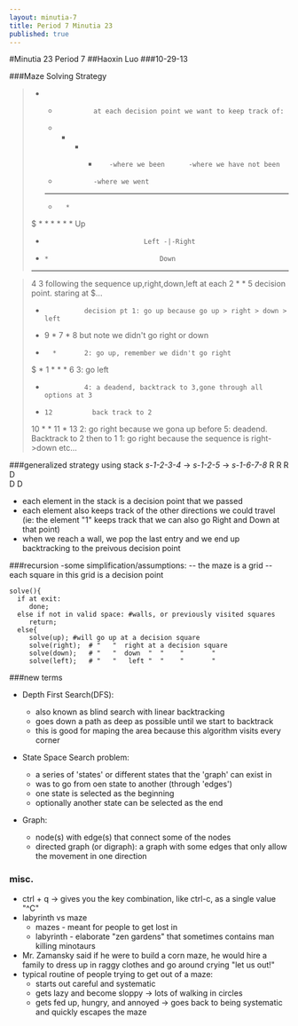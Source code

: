 ```yaml
---
layout: minutia-7  
title: Period 7 Minutia 23
published: true
---
```


#Minutia 23 Period 7
##Haoxin Luo
###10-29-13

###Maze Solving Strategy 

>  * *              at each decision point we want to keep track of: 
>    * * * *        -where we been      -where we have not been
>    *              -where we went      
>    *   * * * * *
>    *       *
>$ * * * * * *                            Up 
>    *                              Left -|-Right
>    *     *                            Down
>    * * * * *

>  4 3               following the sequence up,right,down,left at each
>    2 * * 5         decision point. staring at $...
>    *               decision pt 1: go up because go up > right > down > left
>    *   9 * 7 * 8             but note we didn't go right or down
>    *       *       2: go up, remember we didn't go right 
>$ * 1 * * * 6       3: go left
>    *               4: a deadend, backtrack to 3,gone through all options at 3
>    *     12          back track to 2
>   10 * * 11 * 13   2: go right because we gona up before
>                    5: deadend. Backtrack to 2 then to 1
>		     1: go right because the sequence is right->down
>		     etc...

###generalized strategy using stack
_s-1-2-3-4_ -> _s-1-2-5_ -> _s-1-6-7-8_
   R R            R            D  
   D              D

- each element in the stack is a decision point that we passed  
- each element also keeps track of the other directions we could travel
  (ie: the element "1" keeps track that we can also go Right and Down at that point)
- when we reach a wall, we pop the last entry and we end up backtracking to the preivous decision point

###recursion
-some simplification/assumptions: 
-- the maze is a grid
-- each square in this grid is a decision point

    solve(){
      if at exit:  
         done;
      else if not in valid space: #walls, or previously visited squares  
         return; 
      else{  
         solve(up);	#will go up at a decision square  
         solve(right);  # "   "  right at a decision square  
         solve(down);   # "   "  down  "  "    "       "  
         solve(left);   # "   "   left "  "    "       "

###new terms
- Depth First Search(DFS):
    * also known as blind search with linear backtracking
    * goes down a path as deep as possible until we start to backtrack
    * this is good for maping the area because this algorithm visits every corner  

- State Space Search problem:
    * a series of 'states' or different states that the 'graph' can exist in
    * was to go from oen state to another (through 'edges')
    * one state is selected as the beginning
    * optionally another state can be selected as the end  

- Graph:
    * node(s) with edge(s) that connect some of the nodes
    * directed graph (or digraph): a graph with some edges that only allow the movement in one direction
     
### misc.
- ctrl + q -> <key combination> gives you the key combination, like ctrl-c, as a single value "^C"
- labyrinth vs maze  
    * mazes - meant for people to get lost in
    * labyrinth - elaborate "zen gardens" that sometimes contains man killing minotaurs
- Mr. Zamansky said if he were to build a corn maze, he would hire a family to dress up in raggy clothes and go around crying "let us out!"
- typical routine of people trying to get out of a maze:
    - starts out careful and systematic
    - gets lazy and become sloppy -> lots of walking in circles
    - gets fed up, hungry, and annoyed -> goes back to being systematic and quickly escapes the maze